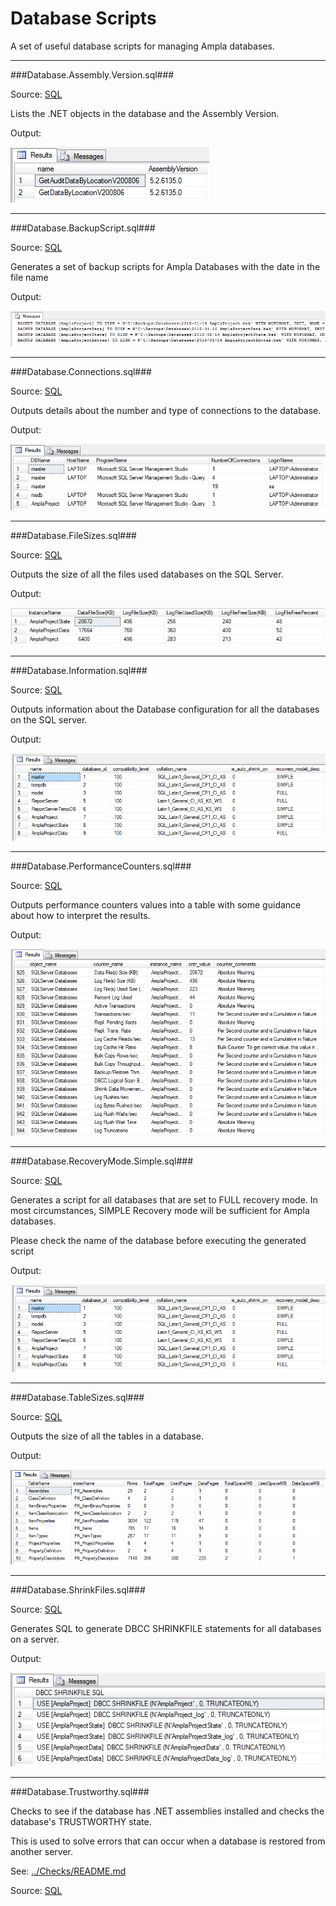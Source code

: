 Database Scripts
===

A set of useful database scripts for managing Ampla databases.

----------

###Database.Assembly.Version.sql###

Source: [SQL](Database.Assembly.Version.sql)

Lists the .NET objects in the database and the Assembly Version.
 
Output:

![SQL Output](../../images/database/Database.Assembly.Version.png)

----------

###Database.BackupScript.sql###

Source: [SQL](Database.BackupScript.sql)

Generates a set of backup scripts for Ampla Databases with the date in the file name
 
Output:

![SQL Output](../../images/database/Database.BackupScript.png)

----------

###Database.Connections.sql###

Source: [SQL](Database.Connections.sql)

Outputs details about the number and type of connections to the database.

Output:

![SQL Output](../../images/database/Database.Connections.png)


----------

###Database.FileSizes.sql###

Source: [SQL](Database.FileSizes.sql)

Outputs the size of all the files used databases on the SQL Server.

Output:

![SQL Output](../../images/database/Database.FileSizes.png)

----------

###Database.Information.sql###

Source: [SQL](Database.Information.sql)

Outputs information about the Database configuration for all the databases on the SQL server.

Output:

![SQL Output](../../images/database/Database.Information.png)

----------

###Database.PerformanceCounters.sql###

Source: [SQL](Database.PerformanceCounters.sql)

Outputs performance counters values into a table with some guidance about how to interpret the results.

Output:  


![SQL Output](../../images/database/Database.PerformanceCounters.png)

----------

###Database.RecoveryMode.Simple.sql###

Source: [SQL](Database.RecoveryMode.Simple.sql)

Generates a script for all databases that are set to FULL recovery mode.
In most circumstances, SIMPLE Recovery mode will be sufficient for Ampla databases.

Please check the name of the database before executing the generated script

Output:

![SQL Output](../../images/database/Database.Information.png)

----------

###Database.TableSizes.sql###

Source: [SQL](Database.TableSizes.sql)

Outputs the size of all the tables in a database.

Output:

![SQL Output](../../images/database/Database.TableSizes.png)

----------

###Database.ShrinkFiles.sql###

Source: [SQL](Database.ShrinkFiles.sql)

Generates SQL to generate DBCC SHRINKFILE statements for all databases on a server.

Output:

![SQL Output](../../images/database/Database.ShrinkFiles.png)

----------

###Database.Trustworthy.sql###

Checks to see if the database has .NET assemblies installed and checks the database's TRUSTWORTHY state.

This is used to solve errors that can occur when a database is restored from another server.

See: [../Checks/README.md](../Checks)

Source: [SQL](../Checks/Database.Trustworthy.sql)
